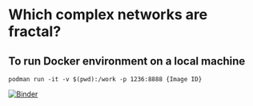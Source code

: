 # Which complex networks are fractal?

## To run Docker environment on a local machine
`podman run -it -v $(pwd):/work -p 1236:8888 {Image ID}`


[![Binder](https://mybinder.org/badge_logo.svg)](https://mybinder.org/v2/gh/bittenradish/thesis_fractal_complex_networks/master)